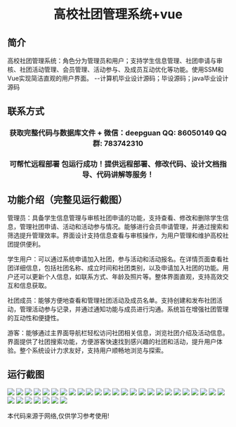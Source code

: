 <p><h1 align="center">高校社团管理系统+vue</h1></p>

## 简介
高校社团管理系统：角色分为管理员和用户；支持学生信息管理、社团申请与审核、社团活动管理、会员管理、活动参与、及成员互动优化等功能。使用SSM和Vue实现简洁直观的用户界面。    --计算机毕业设计源码；毕设源码；java毕业设计源码


## 联系方式
<p><h3 align="center">获取完整代码与数据库文件 + 微信：deepguan QQ: 86050149 QQ群: 783742310</h3></p>
<p><h3 align="center">可帮忙远程部署 包运行成功！提供远程部署、修改代码、设计文档指导、代码讲解等服务！</h3></p>

## 功能介绍（完整见运行截图）
管理员：具备学生信息管理与审核社团申请的功能，支持查看、修改和删除学生信息，管理社团申请、活动和活动参与情况。能够进行会员申请管理，并通过搜索和筛选提升管理效率。界面设计支持信息查看与审核操作，为用户管理和维护高校社团提供便利。

学生用户：可以通过系统申请加入社团，参与活动和活动报名。在详情页面查看社团详细信息，包括社团名称、成立时间和社团类别，以及申请加入社团的功能。用户还可以更新个人信息，如联系方式、年龄及照片等。整体界面直观，支持高效交互和信息获取。

社团成员：能够方便地查看和管理社团活动及成员名单。支持创建和发布社团活动，管理活动参与记录，并通过通知功能与成员进行沟通。系统旨在增强社团管理的互动性和便捷性。

游客：能够通过主界面导航栏轻松访问社团相关信息，浏览社团介绍及活动信息。界面提供了社团搜索功能，方便游客快速找到感兴趣的社团和活动，提升用户体验。整个系统设计力求友好，支持用户顺畅地浏览与探索。


## 运行截图
![](img/001.jpg)
![](img/002.jpg)
![](img/003.jpg)
![](img/004.jpg)
![](img/005.jpg)
![](img/006.jpg)
![](img/007.jpg)
![](img/008.jpg)
![](img/009.jpg)
![](img/010.jpg)
![](img/011.jpg)
![](img/012.jpg)
![](img/013.jpg)
![](img/014.jpg)
![](img/015.jpg)
![](img/016.jpg)
![](img/017.jpg)
![](img/018.jpg)
![](img/019.jpg)
![](img/020.jpg)
![](img/021.jpg)
![](img/022.jpg)
![](img/023.jpg)
![](img/024.jpg)
![](img/025.jpg)
![](img/026.jpg)
![](img/027.jpg)
![](img/028.jpg)
![](img/029.jpg)
![](img/030.jpg)
![](img/031.jpg)
![](img/032.jpg)

<p>本代码来源于网络,仅供学习参考使用!</p>
